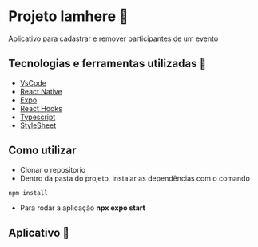 
# Projeto Iamhere :rocket:
Aplicativo para cadastrar e remover participantes de um evento

## Tecnologias e ferramentas utilizadas :robot:
- [VsCode](https://code.visualstudio.com/docs)
- [React Native](https://reactnative.dev/)
- [Expo](https://docs.expo.dev/)
- [React Hooks](https://react.dev/reference/react/useState)
- [Typescript](https://docs.expo.dev/guides/typescript/)
- [StyleSheet](https://reactnative.dev/docs/stylesheet)

## Como utilizar 
- Clonar o repositorio
- Dentro da pasta do projeto, instalar as dependências com o comando

```
npm install
```
- Para rodar a aplicação **npx expo start**

## Aplicativo :runner: 

